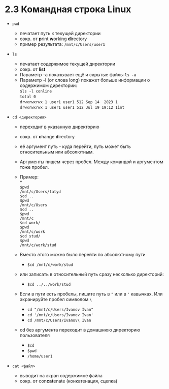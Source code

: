 # 2.3 Командная строка Linux

* `pwd`
  * печатает путь к текущей директории
  * сокр. от **p**rint **w**orking **d**irectory
  * пример результата: `/mnt/c/Users/user1`

* `ls`
  * печатает содержимое текущей директории
  * сокр. от **list**
  * Параметр -a показывает ещё и скрытые файлы `ls -a`
  * Параметр -l (от слова long) покажет больше информации о содержимом директории:  
  `$ls -l conline`  
  `total 0`  
  `drwxrwxrwx 1 user1 user1 512 Sep 14  2023 1`  
  `drwxrwxrwx 1 user1 user1 512 Jul 19 19:12 1int`  

* `cd <директория>`
  * переходит в указанную директорию
  * сокр. от **c**hange **d**irectory
  * её аргумент путь - куда перейти, путь может быть относительным или абсолютным.
  * Аргументы пишем через пробел. Между командой и аргументом тоже пробел.
  * Пример:  
    *  
    `$pwd`  
    `/mnt/c/Users/tatyd`  
    `$cd ..`  
    `$pwd`  
    `/mnt/c/Users`  
    `$cd ..`  
    `$pwd`  
    `/mnt/c`  
    `$cd work/`  
    `$pwd`  
    `/mnt/c/work`  
    `$cd stud/`  
    `$pwd`  
    `/mnt/c/work/stud`  

  * Вместо этого можно было перейти по абсолютному пути  
    * `$cd /mnt/c/work/stud`  
  
  * или записать в относительный путь сразу несколько директорий:  
    * `$cd ../../work/stud`  
  
  * Если в пути есть пробелы, пишите путь в `"` или в `'` кавычках. Или экранируйте пробел символом `\`  
    * `cd "/mnt/c/Users/Ivanov Ivan"`  
    * `cd '/mnt/c/Users/Ivanov Ivan'`  
    * `cd /mnt/c/Users/Ivanov\ Ivan`  
  
  * cd без аргумента переходит в домашнюю директорию пользователя  
    * `$cd`  
    * `$pwd`  
    * `/home/user1`  

* `cat <файл>`
  * выводит на экран содержимое файла
  * сокр. от con**cat**enate (конкатенация, сцепка)
